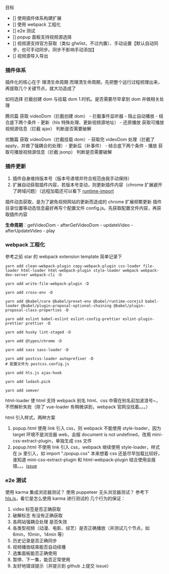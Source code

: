 目标

- [] 使用插件体系构建扩展
- [] 使用 webpack 工程化
- [] e2e 测试
- [] popup 面板支持视频源选择
- [] 视频源支持官方获取（类似 gfwlist，不过内置）、手动设置【默认自动同步，也可手动同步。同步不影响手动添加】
- [] 视频源导入导出

### 插件体系

插件化的核心在于 理清生命周期
而理清生命周期，先把整个运行过程梳理出来，再提取几个关键节点，就大功造成了

如何选择 拦截创建 dom 与挂载 dom 1.时机。是否需要尽早拿到 dom 并做相关处理

腾讯篇
获取 videoDom（拦截创建 dom） - 拦截事件监听器 - 阻止自动播放 - 结合底下两个条件 - 更新（hls 特殊处理、更新视频源地址） - 还原播放
获取可播放视频源信息（拦截 ajax）
判断是否需要破解

优酷篇
获取 videoDom（拦截挂载 dom）- 获取完 videoDom 处理（拦截了 apply，并做了强耦合的处理）- 更新后（补事件） - 结合底下两个条件 - 播放
获取可播放视频源信息（拦截 jsonp）
判断是否需要破解

### 插件更新

1. 插件自身维持版本号（版本号递增并符合规范由我手动保持）
2. 扩展自动获取插件内容，若版本号变动，则更新插件内容（chrome 扩展避开了跨域问题）（远程加载还可以看下 [runtime-import](https://www.npmjs.com/package/runtime-import，不确定)

插件动态获取，是为了避免视频网站的更新而造成的 chrome 扩展频繁更新
插件目录位置等动态信息最好再写个配置文件 config.js。先获取配置文件内容，再获取插件内容

**生命周期**：getVideoDom - afterGetVideoDom - updateVideo - afterUpdateVideo - play

### webpack 工程化

参考之前 star 的 webpack extension template
简单记录下

```shell
yarn add clean-webpack-plugin copy-webpack-plugin css-loader file-loader html-loader html-webpack-plugin style-loader webpack webpack-dev-server webpack-cli -D
```

```shell
yarn add write-file-webpack-plugin -D
```

```shell
yarn add cross-env -D
```

```shell
yarn add @babel/core @babel/preset-env @babel/runtime-corejs3 babel-loader @babel/plugin-proposal-optional-chaining @babel/plugin-proposal-class-properties -D
```

```shell
yarn add eslint babel-eslint eslint-config-prettier eslint-plugin-prettier prettier -D
```

```shell
yarn add husky lint-staged -D
```

```shell
yarn add @types/chrome -D
```

```shell
yarn add sass sass-loader -D
```

```shell
yarn add postcss-loader autoprefixer -D
# 配置文件为 postcss.config.js
```

```shell
yarn add hls.js ajax-hook
```

```shell
yarn add lodash.pick
```

```shell
yarn add semver
```

html-loader 使 html 支持 webpack 别名
html、css 中需在别名前加波浪号~，不然解析失败（除了 vue-loader 有稍微讲到，webpack 官网没找着。。。）

html 引入样式，两种方案

1. popup.html 使用 link 引入 css，则 webpack 不能使用 style-loader，因为 target 环境不是浏览器 web，会报 document is not undefined，改用 mini-css-extract-plugin，单独生成 css 文件
2. popup.html 不使用 link 引入 css，webpack 继续使用 style-loader，样式在 js 里引入，如 import "./popup.css"
   本来想着 css 还是尽早加载比较好，谁知道 mini-css-extract-plugin 和 html-webpack-plugin 结合使用会报错。。。[issue](https://github.com/webpack-contrib/mini-css-extract-plugin/issues/489)

### e2e 测试

使用 karma 集成浏览器测试？
使用 puppeteer 无头浏览器测试？
参考下 [hls.js](https://github.com/video-dev/hls.js)，看它是怎么使用 karma 进行测试的
几个行为的保证：

1. video 标签是否正确获取
2. 破解标志 有没有正确获取
3. 各网站强耦合处理 是否失效
4. 各类型视频（动漫、电影、综艺）是否正确播放（并测试几个节点，如 6min，10min，14min 等）
5. 历史记录是否正确同步
6. 视频播放结束能否自动续播
7. 选集面板能否正确使用
8. 暂停、下一集，能否正常使用
9. 友好地错误提示（并提示到 github 上提交 issue）
